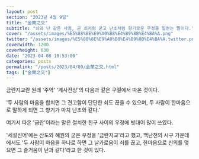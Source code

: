 ```yaml
---
layout: post
section: "2023년 4월 9일"
title: "金蘭之交"
subtitle: "쇠와 난 같은 사귐, 곧 쇠처럼 굳고 난초처럼 향기로운 우정을 일컫는 말이다."
cover: "/assets/images/%E5%88%8E%E9%A0%B8%E4%B9%8B%E4%BA%A.png"
twitter: "/assets/images/%E5%88%8E%E9%A0%B8%E4%B9%8B%E4%BA%A.twitter.png"
coverwidth: 1200
coverheight: 630
date: "2023-04-08 10:53:00"
categories: posts
permalink: "/posts/2023/04/09/金蘭之交.html"
tags: ["金蘭之交"]
---
```


금란지교란 원래 '주역' '계사전상'의 다음과 같은 구절에서 따온 것이다.

'두 사람의 마음을 합치면 그 견고함이 단단한 쇠도 끊을 수 있으며, 두 사람이 한마음으로 말하게 되면 그 향기가 마치 난초와 같다.'

여기서 따온 '금란'이라는 말은 절치한 친구 사이의 우정에 빗대어 많이 쓰였다.

'세설신어'에는 산도와 혜원의 굳은 우정을 '금란지교'라고 했고, 백난천의 시구 가운데에서도 '두 사람이 마음을 하나로 하면 그 날카로움이 쇠를 끊고, 한마음으로 신의를 맺으면 그 즐거움이 난과 같다'라고 한 것이 있다.
